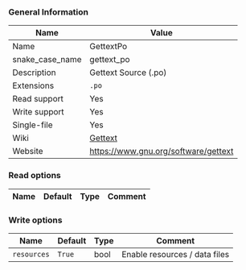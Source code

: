 
### General Information ###
Name | Value
---- | -------
Name | GettextPo
snake_case_name | gettext_po
Description | Gettext Source (.po)
Extensions | `.po`
Read support | Yes
Write support | Yes
Single-file | Yes
Wiki | [Gettext](https://en.wikipedia.org/wiki/Gettext)
Website | https://www.gnu.org/software/gettext


### Read options ###
Name | Default | Type | Comment
---- | ---- | ------- | -------

### Write options ###
Name | Default | Type | Comment
---- | ---- | ------- | -------
`resources` | `True` | bool | Enable resources / data files
